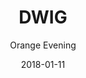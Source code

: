 ---
title: "DWIG"
subtitle: "Orange Evening"
customForwardUrl: "https://www.youtube.com/watch?v=0RXdd0pCJ9Q"
displayImg: "https://img.youtube.com/vi/0RXdd0pCJ9Q/0.jpg"
date: "2018-01-11"
newTab: true 
---